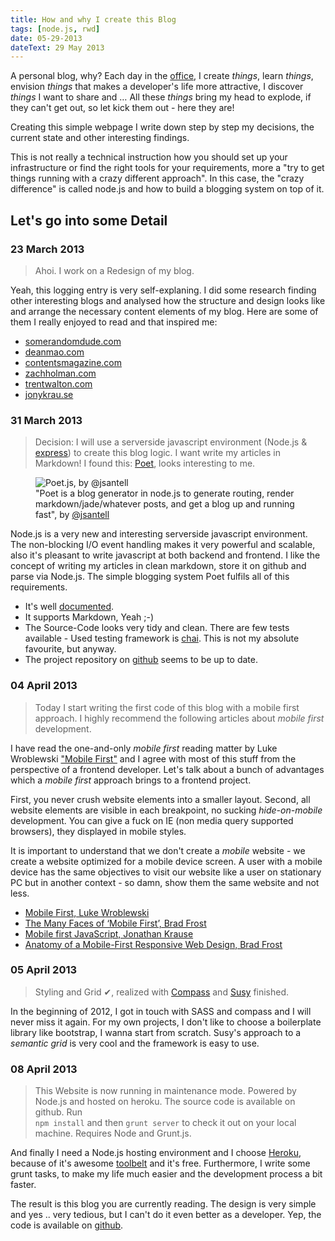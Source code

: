 ```yaml
---
title: How and why I create this Blog
tags: [node.js, rwd]
date: 05-29-2013
dateText: 29 May 2013
---
```


A personal blog, why? Each day in the [office](http://nexum.de), I create *things*, learn *things*, envision *things* that makes a developer's life more attractive, I discover *things* I want to share and …
All these *things* bring my head to explode, if they can't get out, so let kick them out - here they are!

<!--more-->

Creating this simple webpage I write down step by step my decisions, the current state and other interesting findings.

This is not really a technical instruction how you should set up  your infrastructure or find the right tools for your requirements, more a "try to get things running with a crazy different approach". In this case, the "crazy difference" is called node.js and how to build a blogging system on top of it.

## Let's go into some Detail

### 23 March 2013

> Ahoi. I work on a Redesign of my blog.

Yeah, this logging entry is very self-explaning. I did some research finding other interesting blogs and analysed how the structure and design looks like and arrange the necessary content elements of my blog. Here are some of them I really enjoyed to read and that inspired me:

* [somerandomdude.com](http://somerandomdude.com/)
* [deanmao.com](http://www.deanmao.com/)
* [contentsmagazine.com](http://contentsmagazine.com/)
* [zachholman.com](http://zachholman.com/)
* [trentwalton.com](http://trentwalton.com/category/articles)
* [jonykrau.se](http://jonykrau.se/)

### 31 March 2013

> Decision: I will use a serverside javascript environment (Node.js & [express](http://expressjs.com/)) to create this blog logic. I want write my articles in Markdown! I found this: [Poet](http://jsantell.github.com/poet/), looks interesting to me.

<figure>
  <img src="/gfx/poet.png" alt="Poet.js, by @jsantell">
  <figcaption>
    "Poet is a blog generator in node.js to generate routing, render markdown/jade/whatever posts, and get a blog up and running fast", by <a href="https://twitter.com/jsantell">@jsantell</a>
  </figcaption>
</figure>


Node.js is a very new and interesting serverside javascript environment. The non-blocking I/O event handling makes it very powerful and scalable, also it's pleasant to write javascript at both backend and frontend. I like the concept of writing my articles in clean markdown, store it on github and parse via Node.js. The simple blogging system Poet fulfils all of this requirements.


- It's well [documented](http://jsantell.github.io/poet/).
- It supports Markdown, Yeah ;-)
- The Source-Code looks very tidy and clean. There are few tests available - Used testing framework is [chai](http://chaijs.com/). This is not my absolute favourite, but anyway.
- The project repository on <a href="https://github.com/jsantell/poet" class="icon-github icon"> github</a> seems to be up to date.

### 04 April 2013

> Today I start writing the first code of this blog with a mobile first approach. I highly recommend the following articles about *mobile first* development.

I have read the one-and-only *mobile first* reading matter by Luke Wroblewski ["Mobile First"](http://www.lukew.com/resources/mobile_first.asp) and I agree with most of this stuff from the perspective of a frontend developer. Let's talk about a bunch of  advantages which a *mobile first* approach brings to a frontend project.

First, you never crush website elements into a smaller layout.
Second, all website elements are visible in each breakpoint, no sucking *hide-on-mobile* development.
You can give a fuck on IE (non media query supported browsers), they displayed in mobile styles.

It is important to understand that we don't create a *mobile* website - we create a website optimized for a mobile device screen. A user with a mobile device has the same objectives to visit our website like a user on stationary PC but in another context - so damn, show them the same website and not less.

- [Mobile First, Luke Wroblewski](http://www.lukew.com/resources/mobile_first.asp)
- [The Many Faces of ‘Mobile First’, Brad Frost](http://bradfrostweb.com/blog/mobile/the-many-faces-of-mobile-first/)
- [Mobile first JavaScript, Jonathan Krause](http://jonykrau.se/posts/mobile-first-javascript")
- [Anatomy of a Mobile-First Responsive Web Design, Brad Frost](http://bradfrostweb.com/blog/mobile/anatomy-of-a-mobile-first-responsive-web-design/")

### 05 April 2013

> Styling and Grid &#10004;, realized with [Compass](http://compass-style.org/) and [Susy](http://susy.oddbird.net/) finished.

In the beginning of 2012, I got in touch with SASS and compass and I will never miss it again. For my own projects, I don't like to choose a boilerplate library like bootstrap, I wanna start from scratch. Susy's approach to a *semantic grid* is very cool and the framework is easy to use.

### 08 April 2013

> This Website is now running in maintenance mode. Powered by Node.js and hosted on heroku. The source code is available on github. Run <code> npm install</code> and then <code>grunt server</code> to check it out on your local machine. Requires Node and Grunt.js.

And finally I need a Node.js hosting environment and I choose [Heroku](https://heroku.com/), because of it's awesome [toolbelt](https://toolbelt.heroku.com/) and it's free.
Furthermore, I write some grunt tasks, to make my life much easier and the development process a bit faster.

The result is this blog you are currently reading. The design is very simple and yes .. very tedious, but I can't do it even better as a developer. Yep, the code is available on <a href="http://github.com/ixisio/andreasklein_org" class="icon-github icon"> github</a>.
